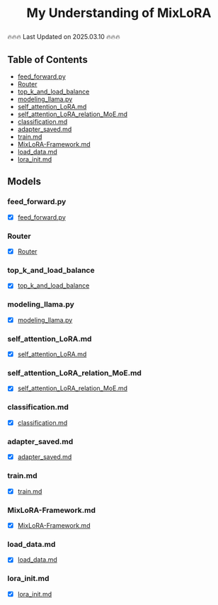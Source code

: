 # <p align="center">My Understanding of MixLoRA</p>
:fire::fire::fire: Last Updated on 2025.03.10 :fire::fire::fire:

## Table of Contents
- [feed_forward.py](#feed_forwardpy)
- [Router](#router)
- [top_k_and_load_balance](#top_k_and_load_balance)
- [modeling_llama.py](#modeling_llamapy)
- [self_attention_LoRA.md](#self_attention_loramd)
- [self_attention_LoRA_relation_MoE.md](#self_attention_lora_relation_moemd)
- [classification.md](#classificationmd)
- [adapter_saved.md](#adapter_savedmd)
- [train.md](#trainmd)
- [MixLoRA-Framework.md](#mixlora-frameworkmd)
- [load_data.md](#load_datamd)
- [lora_init.md](#lora_initmd)

## Models

### feed_forward.py
- [x] [feed_forward.py](./MixLoRA_README/feed_forward.md)  

### Router
- [x] [Router](./MixLoRA_README/router.md)

### top_k_and_load_balance
- [x] [top_k_and_load_balance](./MixLoRA_README/top_k_and_load_balance.md)

### modeling_llama.py
- [x] [modeling_llama.py](./MixLoRA_README/modeling_llama.md) 

### self_attention_LoRA.md
- [x] [self_attention_LoRA.md](./MixLoRA_README/self_attention_LoRA.md)

### self_attention_LoRA_relation_MoE.md
- [x] [self_attention_LoRA_relation_MoE.md](./MixLoRA_README/self_attention_LoRA_relation_MoE.md)

### classification.md
- [x] [classification.md](./MixLoRA_README/classification.md)

### adapter_saved.md
- [x] [adapter_saved.md](./MixLoRA_README/adapter_saved.md)

### train.md
- [x] [train.md](./MixLoRA_README/train.md)

### MixLoRA-Framework.md
- [x] [MixLoRA-Framework.md](./MixLoRA_README/MixLoRA-Framework.md)

### load_data.md
- [x] [load_data.md](./MixLoRA_README/load_data.md)

### lora_init.md
- [x] [lora_init.md](./MixLoRA_README/lora_init.md)

